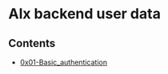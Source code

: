 # Alx backend user data


## Contents

- <a href='0x01-Basic_authentication/'>0x01-Basic_authentication</a>
